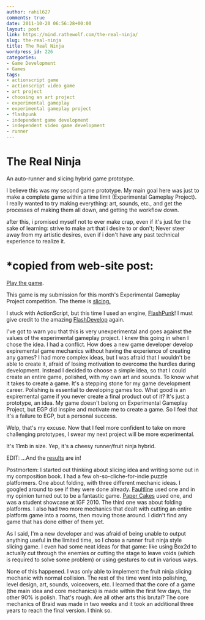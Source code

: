 ```yaml
---
author: rahil627
comments: true
date: 2011-10-20 06:56:28+00:00
layout: post
link: https://mind.rathewolf.com/the-real-ninja/
slug: the-real-ninja
title: The Real Ninja
wordpress_id: 226
categories:
- Game Development
- Games
tags:
- actionscript game
- actionscript video game
- art project
- choosing an art project
- experimental gameplay
- experimental gameplay project
- flashpunk
- independent game development
- independent video game development
- runner
---
```

# The Real Ninja
An auto-runner and slicing hybrid game prototype.

I believe this was my second game prototype. My main goal here was just to make a complete game within a time limit (Experimental Gameplay Project). I really wanted to try making everything: art, sounds, etc., and get the processes of making them all down, and getting the workflow down.

after this, i promised myself not to ever make crap, even if it's just for the sake of learning: strive to make art that i desire to or don't; Never steer away from my artistic desires, even if i don't have any past technical experience to realize it.


# *copied from web-site post:
[Play the game](https://mind.rathewolf.com/the_real_ninja.html).

This game is my submission for this month's Experimental Gameplay Project competition. The theme is [slicing.](http://experimentalgameplay.com/blog/2011/10/october-2011-is-slicing/)

I stuck with ActionScript, but this time I used an engine, [FlashPunk](http://flashpunk.net/)! I must give credit to the amazing [FlashDevelop](http://www.flashdevelop.org/wikidocs/index.php?title=Main_Page) again.

I've got to warn you that this is very unexperimental and goes against the values of the experimental gameplay project. I knew this going in when I chose the idea. I had a conflict. How does a new game developer develop expiremental game mechanics without having the experience of creating any games? I had more complex ideas, but I was afraid that I wouldn't be able to create it, afraid of losing motivation to overcome the hurdles during development. Instead I decided to choose a simple idea, so that I could create an entire game, polished, with my own art and sounds. To know what it takes to create a game. It's a stepping stone for my game development career. Polishing is essential to developing games too. What good is an expiremental game if you never create a final product out of it? It's just a prototype, an idea. My game doesn't belong on Experimental Gameplay Project, but EGP did inspire and motivate me to create a game. So I feel that it's a failure to EGP, but a personal success.

Welp, that's my excuse. Now that I feel more confident to take on more challenging prototypes, I swear my next project will be more experimental.

It's 11mb in size. Yep, it's a cheesy runner/fruit ninja hybrid.

EDIT: ...And the [results](http://experimentalgameplay.com/blog/2011/10/slicing-roundup/) are in!

Postmortem:
I started out thinking about slicing idea and writing some out in my composition book. I had a few oh-so-cliche-for-indie puzzle platformers. One about folding, with three different mechanic ideas. I googled around to see if they were done already. [Faultline](http://www.nitrome.com/games/faultline/) used one and in my opinion turned out to be a fantastic game. [Paper Cakes](http://www.gamesetwatch.com/2010/01/foldable_platformer_paper_cake.php) used one, and was a student showcase at IGF 2010. The third one was about folding platforms. I also had two more mechanics that dealt with cutting an entire platform game into a rooms, then moving those around. I didn't find any game that has done either of them yet.

As I said, I'm a new developer and was afraid of being unable to output anything useful in the limited time, so I chose a runner fruit ninja style slicing game. I even had some neat ideas for that game: like using Box2d to actually cut through the enemies or cutting the stage to leave voids (which is required to solve some problem) or using gestures to cut in various ways.

None of this happened. I was only able to implement the fruit ninja slicing mechanic with normal collision. The rest of the time went into polishing, level design, art, sounds, voiceovers, etc. I learned that the core of a game (the main idea and core mechanics) is made within the first few days, the other 90% is polish. That's rough. Are all other arts this brutal? The core mechanics of Braid was made in two weeks and it took an additional three years to reach the final version. I think so.
